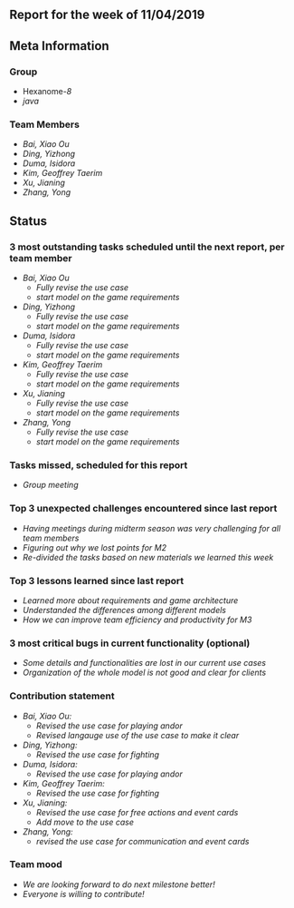 ## Report for the week of 11/04/2019
## Meta Information

### Group

 * Hexanome-*8*
 * *java*

### Team Members

 * *Bai, Xiao Ou*
 * *Ding, Yizhong*
 * *Duma, Isidora*
 * *Kim, Geoffrey Taerim*
 * *Xu, Jianing*
 * *Zhang, Yong*

## Status

### 3 most outstanding tasks scheduled until the next report, per team member

 * *Bai, Xiao Ou*
     * *Fully revise the use case*
     * *start model on the game requirements*
 * *Ding, Yizhong*
     * *Fully revise the use case*
     * *start model on the game requirements*
 * *Duma, Isidora*
     * *Fully revise the use case*
     * *start model on the game requirements*
 * *Kim, Geoffrey Taerim*
     * *Fully revise the use case*
     * *start model on the game requirements*
 * *Xu, Jianing*
    * *Fully revise the use case*
    * *start model on the game requirements*
 * *Zhang, Yong*
    * *Fully revise the use case*
    * *start model on the game requirements*
  
 

### Tasks missed, scheduled for this report
* *Group meeting* 



### Top 3 unexpected challenges encountered since last report
 * *Having meetings during midterm season was very challenging for all team members*
 * *Figuring out why we lost points for M2*
 * *Re-divided the tasks based on new materials we learned this week*

### Top 3 lessons learned since last report
 * *Learned more about requirements and game architecture*
 * *Understanded the differences among different models*
 * *How we can improve team efficiency and productivity for M3*



### 3 most critical bugs in current functionality (optional)
 * *Some details and functionalities are lost in our current use cases*
 * *Organization of the whole model is not good and clear for clients*
    

### Contribution statement

* *Bai, Xiao Ou:*
   * *Revised the use case for playing andor*
   * *Revised langauge use of the use case to make it clear*
* *Ding, Yizhong:*
  * *Revised the use case for fighting*
* *Duma, Isidora:*
   * *Revised the use case for playing andor*
* *Kim, Geoffrey Taerim:* 
   * *Revised the use case for fighting*
* *Xu, Jianing:*
   * *Revised the use case for free actions and event cards*
   * *Add move to the use case*
* *Zhang, Yong:*
   * *revised the use case for communication and event cards*
### Team mood
   * *We are looking forward to do next milestone better!*
   * *Everyone is willing to contribute!*
